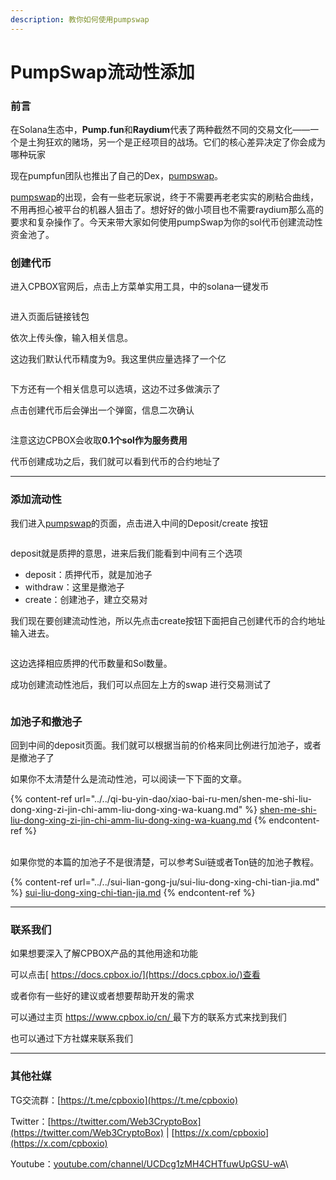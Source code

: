 ```yaml
---
description: 教你如何使用pumpswap
---
```


# PumpSwap流动性添加

### 前言

在Solana生态中，**Pump.fun**和**Raydium**代表了两种截然不同的交易文化——一个是土狗狂欢的赌场，另一个是正经项目的战场。它们的核心差异决定了你会成为哪种玩家

现在pumpfun团队也推出了自己的Dex，[pumpswap](https://swap.pump.fun/)。

[pumpswap](https://swap.pump.fun/)的出现，会有一些老玩家说，终于不需要再老老实实的刷粘合曲线，不用再担心被平台的机器人狙击了。想好好的做小项目也不需要raydium那么高的要求和复杂操作了。今天来带大家如何使用pumpSwap为你的sol代币创建流动性资金池了。

### 创建代币

进入CPBOX官网后，点击上方菜单实用工具，中的solana一键发币

<figure><img src="https://uf6jjv03ijb.sg.larksuite.com/space/api/box/stream/download/asynccode/?code=YTBhMzFiNmRlZDg3YzU0NWIxMjdlMTk5MzA5YTM0N2Nfbk5NczVlM1l4Ym1mNUpnSXZPR3cyVW9nSm5vT0duV3BfVG9rZW46TlJvUmJJS0dJb0k3Sll4STdxZGxiV0Y1Z25oXzE3NDY2OTkyMjE6MTc0NjcwMjgyMV9WNA" alt=""><figcaption></figcaption></figure>

进入页面后链接钱包

依次上传头像，输入相关信息。

这边我们默认代币精度为9。我这里供应量选择了一个亿

<figure><img src="https://uf6jjv03ijb.sg.larksuite.com/space/api/box/stream/download/asynccode/?code=NmViMjk2ZDU2N2JiM2E5ODJmZmM1NWRhOGFjMGM1NzVfbUVOSEFxUzk0RktWOXNQQjgzeUZLNm83bGJFekx5bE5fVG9rZW46RzUwdGJXSHFTbzRLV2x4b2FVdmx6Nmt0Z2JQXzE3NDY2OTkyMjE6MTc0NjcwMjgyMV9WNA" alt=""><figcaption></figcaption></figure>

下方还有一个相关信息可以选填，这边不过多做演示了

点击创建代币后会弹出一个弹窗，信息二次确认

<figure><img src="https://uf6jjv03ijb.sg.larksuite.com/space/api/box/stream/download/asynccode/?code=NmVjMTJiM2VkZmZhNmE0MTYyZTQ5NWU1YzBkMmM1MmVfd2dhc050MGpwTk16clBMODBrRkVKcWhNUk5NcjJkYjNfVG9rZW46WDRjb2JZOWc3bzVoUlJ4RkM5UGxWTkhUZ1RoXzE3NDY2OTkyMjE6MTc0NjcwMjgyMV9WNA" alt=""><figcaption></figcaption></figure>

注意这边CPBOX会收取**0.1个sol作为服务费用**

代币创建成功之后，我们就可以看到代币的合约地址了

***

### 添加流动性

我们进入[pumpswap](https://swap.pump.fun/)的页面，点击进入中间的Deposit/create 按钮

<figure><img src="https://uf6jjv03ijb.sg.larksuite.com/space/api/box/stream/download/asynccode/?code=OTRkNzg4YjVhZTg2N2IxN2ZjNzdlNWEyYmM3NzcxOWFfa0tnaEk1MzdBRDduV29Gc0dBR2RJQ2twM2hPVlF3bGpfVG9rZW46WnNXSmJ4dHlOb3JxNTZ4cG5FZWxZZ2lFZ1NnXzE3NDY2OTkyMjE6MTc0NjcwMjgyMV9WNA" alt=""><figcaption></figcaption></figure>

deposit就是质押的意思，进来后我们能看到中间有三个选项

* deposit：质押代币，就是加池子
* withdraw：这里是撤池子
* create：创建池子，建立交易对

我们现在要创建流动性池，所以先点击create按钮下面把自己创建代币的合约地址输入进去。

<figure><img src="https://uf6jjv03ijb.sg.larksuite.com/space/api/box/stream/download/asynccode/?code=Y2VkMTQ5Y2YyNzg5NWE3ZDE0MDhhZmQ2YzFkODg1ODZfbWh0T2JzbG05MjNGb09VTnJTVW9BdFdqd3FiUHgyRm5fVG9rZW46RXllVmJMWkFqb0pWTTZ4Q1dXb2xNUTFuZzRnXzE3NDY2OTkyMjE6MTc0NjcwMjgyMV9WNA" alt=""><figcaption></figcaption></figure>

这边选择相应质押的代币数量和Sol数量。

成功创建流动性池后，我们可以点回左上方的swap 进行交易测试了

<figure><img src="https://uf6jjv03ijb.sg.larksuite.com/space/api/box/stream/download/asynccode/?code=MjczZDIwZDQzYjhiYmZkYTNhYmNiNjQxOWMzODUxM2RfR3F2WjhoeWpKRmtqZUZTM3FWbWFBcEowVnBzREhBUmxfVG9rZW46SXNOdmI1bWlGb0toaTV4MmpFZ2w5bTZsZ3lmXzE3NDY2OTkyMjE6MTc0NjcwMjgyMV9WNA" alt=""><figcaption></figcaption></figure>

### 加池子和撤池子

回到中间的deposit页面。我们就可以根据当前的价格来同比例进行加池子，或者是撤池子了

如果你不太清楚什么是流动性池，可以阅读一下下面的文章。

{% content-ref url="../../qi-bu-yin-dao/xiao-bai-ru-men/shen-me-shi-liu-dong-xing-zi-jin-chi-amm-liu-dong-xing-wa-kuang.md" %}
[shen-me-shi-liu-dong-xing-zi-jin-chi-amm-liu-dong-xing-wa-kuang.md](../../qi-bu-yin-dao/xiao-bai-ru-men/shen-me-shi-liu-dong-xing-zi-jin-chi-amm-liu-dong-xing-wa-kuang.md)
{% endcontent-ref %}

\
如果你觉的本篇的加池子不是很清楚，可以参考Sui链或者Ton链的加池子教程。

{% content-ref url="../../sui-lian-gong-ju/sui-liu-dong-xing-chi-tian-jia.md" %}
[sui-liu-dong-xing-chi-tian-jia.md](../../sui-lian-gong-ju/sui-liu-dong-xing-chi-tian-jia.md)
{% endcontent-ref %}

***

### 联系我们

如果想要深入了解CPBOX产品的其他用途和功能

可以点击[ https://docs.cpbox.io/](https://docs.cpbox.io/)查看

或者你有一些好的建议或者想要帮助开发的需求

可以通过主页 [https://www.cpbox.io/cn/ ](https://www.cpbox.io/cn/)最下方的联系方式来找到我们

也可以通过下方社媒来联系我们

***

### 其他社媒

TG交流群：[https://t.me/cpboxio](https://t.me/cpboxio)

Twitter：[https://twitter.com/Web3CryptoBox](https://twitter.com/Web3CryptoBox) | [https://x.com/cpboxio](https://x.com/cpboxio)

Youtube：[youtube.com/channel/UCDcg1zMH4CHTfuwUpGSU-wA](../../solana-gong-ju/solana-yi-jian-fa-bi.md)\


